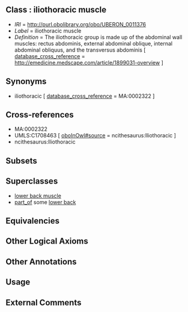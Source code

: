 
## Class : iliothoracic muscle

 * *IRI* = http://purl.obolibrary.org/obo/UBERON_0011376
 * *Label* = iliothoracic muscle
 * *Definition* = The iliothoracic group is made up of the abdominal wall muscles: rectus abdominis, external abdominal oblique, internal abdominal obliquus, and the transversus abdominis [ [database_cross_reference](../../ef/oboInOwl#hasDbXref.md) = http://emedicine.medscape.com/article/1899031-overview ]

## Synonyms

 * iliothoracic [ [database_cross_reference](../../ef/oboInOwl#hasDbXref.md) = MA:0002322 ]

## Cross-references

 * MA:0002322
 * UMLS:C1708463 [ [oboInOwl#source](../../ce/oboInOwl#source.md) = ncithesaurus:Iliothoracic ]
 * ncithesaurus:Iliothoracic

## Subsets


## Superclasses

 * [lower back muscle](../../UBERON/42/UBERON_0008242.md)
 * [part_of](../../BFO/50/BFO_0000050.md) some [lower back](../../UBERON/62/UBERON_0005462.md)

## Equivalencies


## Other Logical Axioms


## Other Annotations


## Usage


## External Comments

